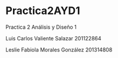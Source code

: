 ﻿# Practica2AYD1
Practica 2 Análisis y Diseño 1

Luis Carlos Valiente Salazar 201122864

Leslie Fabiola Morales González 201314808
